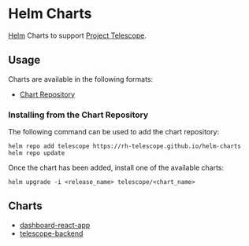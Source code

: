 # Helm Charts

[Helm](https://helm.sh) Charts to support [Project Telescope](https://rh-telescope.github.io).

## Usage

Charts are available in the following formats:

* [Chart Repository](https://helm.sh/docs/topics/chart_repository/)

### Installing from the Chart Repository

The following command can be used to add the chart repository:

```shell
helm repo add telescope https://rh-telescope.github.io/helm-charts
helm repo update
```

Once the chart has been added, install one of the available charts:

```shell
helm upgrade -i <release_name> telescope/<chart_name>
```

## Charts

* [dashboard-react-app](charts/dashboard-react-app)
* [telescope-backend](charts/telescope-backend)
